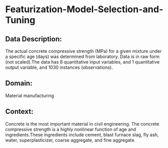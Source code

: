 # Featurization-Model-Selection-and-Tuning
## Data Description:
The actual concrete compressive strength (MPa) for a given mixture under a specific age (days) was determined from laboratory. Data is in raw form (not scaled).The data has 8 quantitative input variables, and 1 quantitative output variable, and 1030 instances (observations).
## Domain:
Material manufacturing
## Context:
Concrete is the most important material in civil engineering. The concrete compressive strength is a highly nonlinear function of age and ingredients.These ingredients include cement, blast furnace slag, fly ash, water, superplasticizer, coarse aggregate, and fine aggregate.
